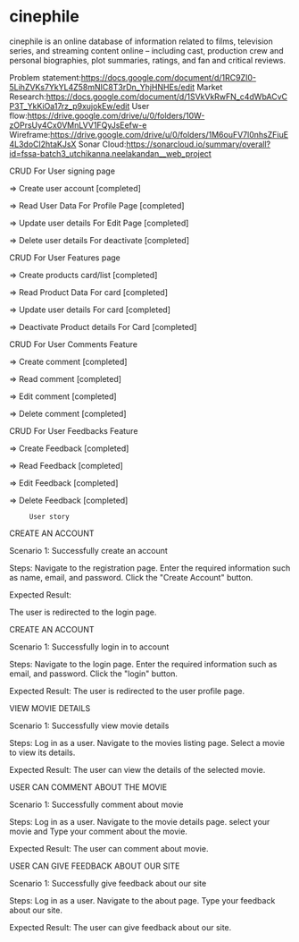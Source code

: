 # cinephile

cinephile is an online database of information related to films, television series, and streaming content online – including cast, production crew and personal biographies, plot summaries, ratings, and fan and critical reviews.

Problem statement:https://docs.google.com/document/d/1RC9ZI0-5LihZVKs7YkYL4Z58mNIC8T3rDn_YhjHNHEs/edit
Market Research:https://docs.google.com/document/d/1SVkVkRwFN_c4dWbACvCP3T_YkKiOa17rz_p9xujokEw/edit
User flow:https://drive.google.com/drive/u/0/folders/10W-zOPrsUy4Cx0VMnLVV1FQyJsEefw-e
Wireframe:https://drive.google.com/drive/u/0/folders/1M6ouFV7l0nhsZFiuE4L3doCl2htaKJsX
Sonar Cloud:https://sonarcloud.io/summary/overall?id=fssa-batch3_utchikanna.neelakandan__web_project

CRUD For User signing page

=> Create user account [completed]


=> Read User Data For Profile Page [completed]


=> Update user details For Edit Page [completed]


=> Delete user details For deactivate [completed]


CRUD For User Features page

=> Create products card/list [completed]


=> Read Product Data For card [completed]


=> Update user details For card [completed]


=> Deactivate Product details For Card [completed]


CRUD For User Comments Feature


=> Create comment [completed]


=> Read comment [completed]


=> Edit comment [completed]


=> Delete comment [completed]


CRUD For User Feedbacks Feature


=> Create Feedback [completed]


=> Read Feedback [completed]


=> Edit Feedback [completed]


=> Delete Feedback [completed]

         User story 
         
         
         

CREATE AN ACCOUNT



Scenario 1: Successfully create an account


Steps: Navigate to the registration page.
Enter the required information such as name, email, and password.
Click the "Create Account" button.


Expected Result:


The user is redirected to the login page.




CREATE AN ACCOUNT



Scenario 1: Successfully login in to account

Steps: Navigate to the login page.
Enter the required information such as email, and password.
Click the "login" button.


Expected Result: The user is redirected to the user profile page.




VIEW MOVIE DETAILS



Scenario 1: Successfully view movie details


Steps: Log in as a user.
Navigate to the movies listing page.
Select a movie to view its details.


Expected Result: The user can view the details of the selected movie.



USER CAN COMMENT ABOUT THE MOVIE



Scenario 1: Successfully comment about movie 


Steps: Log in as a user.
Navigate to the movie details page.
select your movie and
Type your comment about the movie.


Expected Result: The user can comment about movie.


USER CAN GIVE FEEDBACK ABOUT OUR SITE



Scenario 1: Successfully give feedback about our site 


Steps: Log in as a user.
Navigate to the about page.
Type your feedback about our site.


Expected Result: The user can give feedback about our site.




